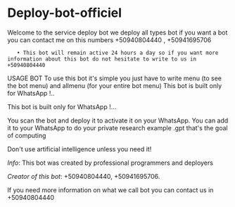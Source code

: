 # Deploy-bot-officiel
Welcome to the service deploy bot we deploy all types bot if you want a bot you can contact me on this numbers +50940804440 , +50941695706
       
       • This bot will remain active 24 hours a day so if you want more information about this bot do not hesitate to write to us in +50940804440

USAGE BOT 
To use this bot it's simple you just have to write menu (to see the bot menu) and allmenu (for your entire bot menu)
This bot is built only for WhatsApp !..

This bot is built only for WhatsApp !...

You scan the bot and deploy it to activate it on your WhatsApp. You can add it to your WhatsApp to do your private research example .gpt that's the goal of computing

Don't use artificial intelligence unless you need it!

_*Info*_: This bot was created by professional programmers and deployers

_*Creator of this bot*_: +50940804440,
+50941695706.

If you need more information on what we call bot you can contact us in +50940804440


